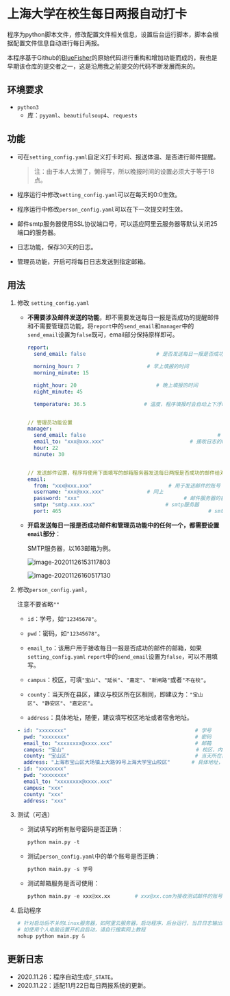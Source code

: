 # 上海大学在校生每日两报自动打卡

程序为python脚本文件，修改配置文件相关信息，设置后台运行脚本，脚本会根据配置文件信息自动进行每日两报。

本程序基于Github的[BlueFisher](https://github.com/BlueFisher/SHU-selfreport)的原始代码进行重构和增加功能而成的，我也是早期该仓库的提交者之一，这是沿用我之前提交的代码不断发展而来的。

## 环境要求

- `python3`
  - 库：`pyyaml`、`beautifulsoup4`、`requests`

## 功能

- 可在`setting_config.yaml`自定义打卡时间、报送体温、是否进行邮件提醒。

  > 注：由于本人太懒了，懒得写，所以晚报时间的设置必须大于等于18点。

- 程序运行中修改`setting_config.yaml`可以在每天的0:0生效。

- 程序运行中修改`person_config.yaml`可以在下一次提交时生效。

- 邮件smtp服务器使用SSL协议端口号，可以适应阿里云服务器等默认关闭25端口的服务器。

- 日志功能，保存30天的日志。

- 管理员功能，开启可将每日日志发送到指定邮箱。

## 用法
1. 修改 `setting_config.yaml`

   - **不需要涉及邮件发送的功能**，即不需要发送每日一报是否成功的提醒邮件和不需要管理员功能，将`report`中的`send_email`和`manager`中的`send_email`设置为`false`既可，email部分保持原样即可。

     ```yaml
     report:
       send_email: false                       # 是否发送每日一报是否成功的提醒邮件
     
       morning_hour: 7                      # 早上填报的时间
       morning_minute: 15
     
       night_hour: 20                          # 晚上填报的时间
       night_minute: 45
     
       temperature: 36.5                   # 温度，程序填报时会自动上下浮动正负0.2温度，
     
     
     // 管理员功能设置
     manager:
       send_email: false                                           # 是否发送每天的日志给程序管理员
       email_to: "xxx@xxx.xxx"                            # 接收日志的邮箱账号
       hour: 22                                                            # 发送日志的时间
       minute: 30
     
     
     // 发送邮件设置，程序将使用下面填写的邮箱服务器发送每日两报是否成功的邮件给对方
     email:
       from: "xxx@xxx.xxx"                         # 用于发送邮件的账号
       username: "xxx@xxx.xxx"              # 同上
       password: "xxx"                                  # 邮件服务器的密钥
       smtp: "smtp.xxx.xxx"                       # smtp服务器
       port: 465                                                # smtp服务器端口
     ```

   - **开启发送每日一报是否成功邮件和管理员功能中的任何一个，都需要设置`email`部分**：

     SMTP服务器，以163邮箱为例。

     ![image-20201126153117803](https://gitee.com/zhangrui_wolf/shu_selfreport/raw/master/img/img_01.png)

     ![image-20201126160517130](https://gitee.com/zhangrui_wolf/shu_selfreport/raw/master/img/img_02.png)

2. 修改`person_config.yaml`，

   注意不要省略`""`

   - `id`：学号，如`"12345678"`。
   - `pwd`：密码，如`"12345678"`。
   - `email_to`：该用户用于接收每日一报是否成功的邮件的邮箱，如果`setting_config.yaml` `report`中的`send_email`设置为`false`，可以不用填写。

   - `campus`：校区，可填`"宝山"`、`"延长"`、`"嘉定"`、`"新闸路"`或者`"不在校"`。
   - `county`：当天所在县区，建议与校区所在区相同，即建议为：`"宝山区"`、`"静安区"`、`"嘉定区"`。
   - `address`：具体地址，随便，建议填写校区地址或者宿舍地址。

   ```yaml
   - id: "xxxxxxxx"                                          # 学号
     pwd: "xxxxxxxx"                                         # 密码
     email_to: "xxxxxxxx@xxxx.xxx"                           # 邮箱
     campus: "宝山"                                           # 校区，内容可为：“宝山”，“延长”，“嘉定”
     county: "宝山区"                                         # 当天所在县区，建议与校区相同，即可为："宝山区"、"静安区"、"嘉定区"
     address: "上海市宝山区大场镇上大路99号上海大学宝山校区"       # 具体地址，随便，建议填写校区地址
   - id: "xxxxxxxx"
     pwd: "xxxxxxxx"
     email_to: "xxxxxxxx@xxxx.xxx"
     campus: "xxx"
     county: "xxx"
     address: "xxx"
   
   ```

3. 测试（可选）

   - 测试填写的所有账号密码是否正确：

     ```python
     python main.py -t
     ```
     
   - 测试`person_config.yaml`中的单个账号是否正确：

     ```python
     python main.py -s 学号
     ```

   - 测试邮箱服务是否可使用：

     ```python
     python main.py -e xxx@xx.xx        # xxx@xx.com为接收测试邮件的账号
     ```

4. 启动程序

   ```python
   # 针对启动后不关的Linux服务器，如阿里云服务器，启动程序，后台运行，当日日志输出结果导出selfreport中，往日日志会出现在selfreport.xxxx-xx-xxlog中。
   # 如使用个人电脑设置开机自启动，请自行搜索网上教程
   nohup python main.py &
   ```

## 更新日志

- 2020.11.26：程序自动生成`F_STATE`。
- 2020.11.22：适配11月22日每日两报系统的更新。